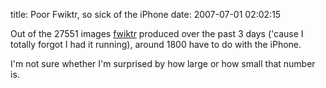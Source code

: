 title: Poor Fwiktr, so sick of the iPhone
date: 2007-07-01 02:02:15 

Out of the 27551 images [fwiktr][1] produced over the past 3 days ('cause I totally forgot I had it running), around 1800 have to do with the iPhone.

I'm not sure whether I'm surprised by how large or how small that number is. 

   [1]: http://www.30helensagree.com/fwiktr


